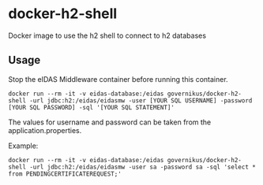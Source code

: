 # docker-h2-shell

Docker image to use the h2 shell to connect to h2 databases

## Usage

Stop the eIDAS Middleware container before running this container.

```
docker run --rm -it -v eidas-database:/eidas governikus/docker-h2-shell -url jdbc:h2:/eidas/eidasmw -user [YOUR SQL USERNAME] -password [YOUR SQL PASSWORD] -sql '[YOUR SQL STATEMENT]'
```
The values for username and password can be taken from the application.properties.

Example:
```
docker run --rm -it -v eidas-database:/eidas governikus/docker-h2-shell -url jdbc:h2:/eidas/eidasmw -user sa -password sa -sql 'select * from PENDINGCERTIFICATEREQUEST;'
```
